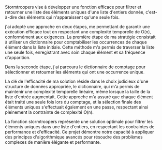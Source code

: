 
Stormtroopers vise à développer une fonction efficace pour filtrer et retourner une liste des éléments uniques d'une liste d'entiers donnée, c'est-à-dire des éléments qui n'apparaissent qu'une seule fois. 

j'ai adopté une approche en deux étapes, me permettant de garantir une exécution efficace tout en respectant une complexité temporelle de O(n), conformément aux exigences. La première étape de ma stratégie consistait à utiliser un dictionnaire pour comptabiliser les occurrences de chaque élément dans la liste initiale. Cette méthode m'a permis de traverser la liste une seule fois, enregistrant avec soin chaque élément et sa fréquence d'apparition.

Dans la seconde étape, j'ai parcouru le dictionnaire de comptage pour sélectionner et retourner les éléments qui ont une occurrence unique.

La clé de l'efficacité de ma solution réside dans le choix judicieux d'une structure de données appropriée, le dictionnaire, qui m'a permis de maintenir une complexité temporelle linéaire, même lorsque la taille de la liste d'entrée augmentait. Cette approche m'a assuré que chaque élément était traité une seule fois lors du comptage, et la sélection finale des éléments uniques s'effectuait également en une passe, respectant ainsi pleinement la contrainte de complexité O(n).

La fonction stormtroopers représente une solution optimale pour filtrer les éléments uniques dans une liste d'entiers, en respectant les contraintes de performance et d'efficacité. Ce projet démontre notre capacité à appliquer des principes d'algorithmique avancés pour résoudre des problèmes complexes de manière élégante et performante.